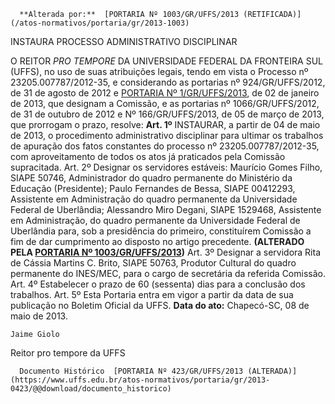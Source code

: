       **Alterada por:**  [PORTARIA Nº 1003/GR/UFFS/2013 (RETIFICADA)](/atos-normativos/portaria/gr/2013-1003) 

   INSTAURA PROCESSO ADMINISTRATIVO DISCIPLINAR  

 O REITOR *PRO TEMPORE*  DA UNIVERSIDADE FEDERAL DA FRONTEIRA SUL (UFFS), no uso de suas atribuições legais, tendo em vista o Processo nº 23205.007787/2012-35, e considerando as portarias nº 924/GR/UFFS/2012, de 31 de agosto de 2012 e [PORTARIA Nº 1/GR/UFFS/2013](https://www.uffs.edu.br/atos-normativos/portaria/gr/2013-0001), de 02 de janeiro de 2013, que designam a Comissão, e as portarias nº 1066/GR/UFFS/2012, de 31 de outubro de 2012 e Nº 166/GR/UFFS/2013, de 05 de março de 2013, que prorrogam o prazo, resolve:   **Art. 1º**  INSTAURAR, a partir de 04 de maio de 2013, o procedimento administrativo disciplinar para ultimar os trabalhos de apuração dos fatos constantes do processo nº 23205.007787/2012-35, com aproveitamento de todos os atos já praticados pela Comissão supracitada. Art. 2º Designar os servidores estáveis: Maurício Gomes Filho, SIAPE 50746, Administrador do quadro permanente do Ministério da Educação (Presidente); Paulo Fernandes de Bessa, SIAPE 00412293, Assistente em Administração do quadro permanente da Universidade Federal de Uberlândia; Alessandro Miro Degani, SIAPE 1529468, Assistente em Administração, do quadro permanente da Universidade Federal de Uberlândia para, sob a presidência do primeiro, constituírem Comissão a fim de dar cumprimento ao disposto no artigo precedente. **(ALTERADO PELA [PORTARIA Nº 1003/GR/UFFS/2013](https://www.uffs.edu.br/atos-normativos/portaria/gr/2013-1003))**    Art. 3º Designar a servidora Rita de Cássia Martins C. Brito, SIAPE 50763, Produtor Cultural do quadro permanente do INES/MEC, para o cargo de secretária da referida Comissão.   Art. 4º Estabelecer o prazo de 60 (sessenta) dias para a conclusão dos trabalhos.   Art. 5º Esta Portaria entra em vigor a partir da data de sua publicação no Boletim Oficial da UFFS.        **Data do ato:** Chapecó-SC, 08 de maio de 2013.   
 

    Jaime Giolo   
 Reitor pro tempore da UFFS 

      Documento Histórico  [PORTARIA Nº 423/GR/UFFS/2013 (ALTERADA)](https://www.uffs.edu.br/atos-normativos/portaria/gr/2013-0423/@@download/documento_historico)     
      